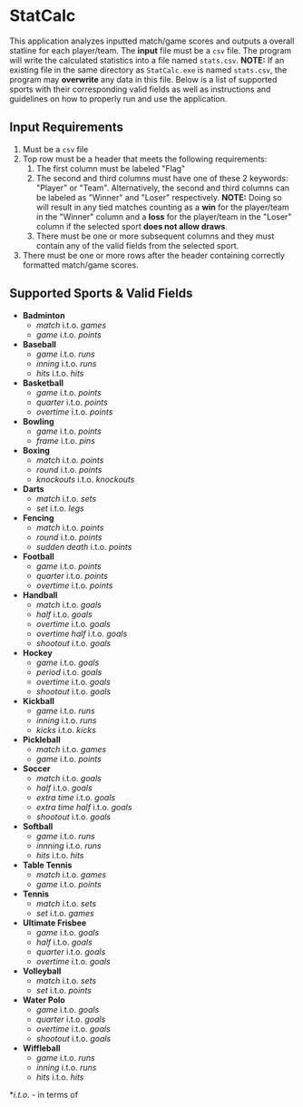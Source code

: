 # StatCalc
This application analyzes inputted match/game scores and outputs a overall statline for each player/team. The **input** file must be a `csv` file. The program will write the calculated statistics into a file named `stats.csv`. **NOTE:** If an existing file in the same directory as `StatCalc.exe` is named `stats.csv`, the program may **overwrite** any data in this file. Below is a list of supported sports with their corresponding valid fields as well as instructions and guidelines on how to properly run and use the application.
## Input Requirements
1. Must be a `csv` file
2. Top row must be a header that meets the following requirements:
	1. The first column must be labeled "Flag"
	2. The second and third columns must have one of these 2 keywords: "Player" or "Team". Alternatively, the second and third columns can be labeled as "Winner" and "Loser" respectively. **NOTE:** Doing so will result in any tied matches counting as a **win** for the player/team in the "Winner" column and a **loss** for the player/team in the "Loser" column if the selected sport **does not allow draws**.
	3. There must be one or more subsequent columns and they must contain any of the valid fields from the selected sport.
3.  There must be one or more rows after the header containing correctly formatted match/game scores.
## Supported Sports & Valid Fields
- **Badminton** 
	- *match* i.t.o. *games*
	- *game* i.t.o. *points*
- **Baseball**
	- *game* i.t.o. *runs*
	- *inning* i.t.o. *runs*
	- *hits* i.t.o. *hits*
- **Basketball**
	- *game* i.t.o. *points*
	- *quarter* i.t.o. *points*
	- *overtime* i.t.o. *points*
- **Bowling**
	- *game* i.t.o. *points*
	- *frame* i.t.o. *pins*
- **Boxing**
	- *match* i.t.o. *points*
	- *round* i.t.o. *points*
	- *knockouts* i.t.o. *knockouts*
- **Darts**
	- *match* i.t.o. *sets*
	- *set* i.t.o. *legs*
- **Fencing**
	- *match* i.t.o. *points*
	- *round* i.t.o. *points*
	- *sudden death* i.t.o. *points*
- **Football**
	- *game* i.t.o. *points*
	- *quarter* i.t.o. *points*
	- *overtime* i.t.o. *points*
- **Handball**
	- *match* i.t.o. *goals*
	- *half* i.t.o. *goals*
	- *overtime* i.t.o. *goals*
	- *overtime half* i.t.o. *goals*
	- *shootout* i.t.o. *goals*
- **Hockey**
	- *game* i.t.o. *goals*
	- *period* i.t.o. *goals*
	- *overtime* i.t.o. *goals*
	- *shootout* i.t.o. *goals*
- **Kickball**
	- *game* i.t.o. *runs*
	- *inning* i.t.o. *runs*
	- *kicks* i.t.o. *kicks*
- **Pickleball**
	- *match* i.t.o. *games*
	- *game* i.t.o. *points*
- **Soccer**
	- *match* i.t.o. *goals*
	- *half* i.t.o. *goals*
	- *extra time* i.t.o. *goals*
	- *extra time half* i.t.o. *goals*
	- *shootout* i.t.o. *goals*
- **Softball**
	- *game* i.t.o. *runs*
	- *innning* i.t.o. *runs*
	- *hits* i.t.o. *hits*
- **Table Tennis**
	- *match* i.t.o. *games*
	- *game* i.t.o. *points*
- **Tennis**
	- *match* i.t.o. *sets*
	- *set* i.t.o. *games*
- **Ultimate Frisbee**
	- *game* i.t.o. *goals*
	- *half* i.t.o. *goals*
	- *quarter* i.t.o. *goals*
	- *overtime* i.t.o. *goals*
- **Volleyball**
	- *match* i.t.o. *sets*
	- *set* i.t.o. *points*
- **Water Polo**
	- *game* i.t.o. *goals*
	- *quarter* i.t.o. *goals*
	- *overtime* i.t.o. *goals*
	- *shootout* i.t.o. *goals*
- **Wiffleball**
	- *game* i.t.o. *runs*
	- *inning* i.t.o. *runs*
	- *hits* i.t.o. *hits*

**i.t.o.* - in terms of
